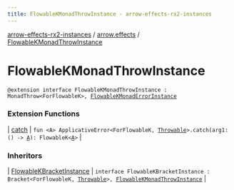 ```yaml
---
title: FlowableKMonadThrowInstance - arrow-effects-rx2-instances
---
```


[arrow-effects-rx2-instances](../index.html) / [arrow.effects](index.html) / [FlowableKMonadThrowInstance](./-flowable-k-monad-throw-instance.html)

# FlowableKMonadThrowInstance

`@extension interface FlowableKMonadThrowInstance : MonadThrow<ForFlowableK>, `[`FlowableKMonadErrorInstance`](-flowable-k-monad-error-instance/index.html)

### Extension Functions

| [catch](../arrow.effects.flowablek.applicative-error/arrow.typeclasses.-applicative-error/catch.html) | `fun <A> ApplicativeError<ForFlowableK, `[`Throwable`](https://kotlinlang.org/api/latest/jvm/stdlib/kotlin/-throwable/index.html)`>.catch(arg1: () -> `[`A`](../arrow.effects.flowablek.applicative-error/arrow.typeclasses.-applicative-error/catch.html#A)`): FlowableK<`[`A`](../arrow.effects.flowablek.applicative-error/arrow.typeclasses.-applicative-error/catch.html#A)`>` |

### Inheritors

| [FlowableKBracketInstance](-flowable-k-bracket-instance/index.html) | `interface FlowableKBracketInstance : Bracket<ForFlowableK, `[`Throwable`](https://kotlinlang.org/api/latest/jvm/stdlib/kotlin/-throwable/index.html)`>, `[`FlowableKMonadThrowInstance`](./-flowable-k-monad-throw-instance.html) |

